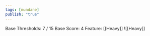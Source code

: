 ```yaml
---
tags: [mundane]
publish: "true"
---
```

Base Thresholds: 7 / 15
Base Score: 4
Feature: [[Heavy]] 
![[Heavy]]
